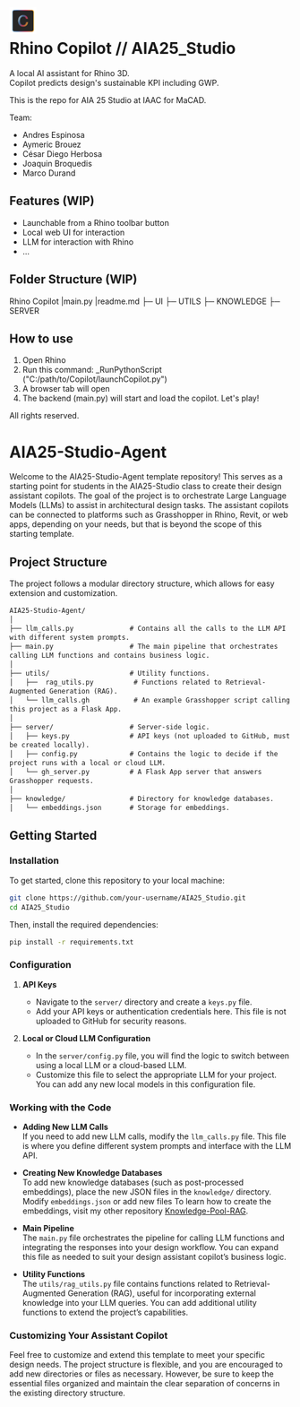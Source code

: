 <img src="ui/assets/copilot_icon_dark.svg" alt="Copilot Logo" width="48"  align="left"/>
<br>

# Rhino Copilot // AIA25_Studio

A local AI assistant for Rhino 3D.  
Copilot predicts design's sustainable KPI including GWP.


This is the repo for AIA 25 Studio at IAAC for MaCAD.

Team:
- Andres Espinosa
- Aymeric Brouez
- César Diego Herbosa
- Joaquin Broquedis
- Marco Durand
  

## Features (WIP)

- Launchable from a Rhino toolbar button
- Local web UI for interaction
- LLM for interaction with Rhino
- ...


## Folder Structure (WIP)
Rhino Copilot
|main.py
|readme.md
├─ UI
├─ UTILS
├─ KNOWLEDGE
├─ SERVER

## How to use
1. Open Rhino
2. Run this command:
_RunPythonScript ("C:/path/to/Copilot/launchCopilot.py")
3. A browser tab will open
4. The backend (main.py) will start and load the copilot. Let's play!



All rights reserved.













# AIA25-Studio-Agent

Welcome to the AIA25-Studio-Agent template repository! This serves as a starting point for students in the AIA25-Studio class to create their design assistant copilots. The goal of the project is to orchestrate Large Language Models (LLMs) to assist in architectural design tasks. The assistant copilots can be connected to platforms such as Grasshopper in Rhino, Revit, or web apps, depending on your needs, but that is beyond the scope of this starting template.

## Project Structure

The project follows a modular directory structure, which allows for easy extension and customization.

```
AIA25-Studio-Agent/
│
├── llm_calls.py              # Contains all the calls to the LLM API with different system prompts.
├── main.py                   # The main pipeline that orchestrates calling LLM functions and contains business logic.
│
├── utils/                    # Utility functions.
│   ├──  rag_utils.py          # Functions related to Retrieval-Augmented Generation (RAG).
│   └── llm_calls.gh           # An example Grasshopper script calling this project as a Flask App.
│
├── server/                   # Server-side logic.
│   ├── keys.py               # API keys (not uploaded to GitHub, must be created locally).
│   ├── config.py             # Contains the logic to decide if the project runs with a local or cloud LLM.
│   └── gh_server.py          # A Flask App server that answers Grasshopper requests.
│
├── knowledge/                # Directory for knowledge databases.
│   └── embeddings.json       # Storage for embeddings.
```

## Getting Started

### Installation

To get started, clone this repository to your local machine:

```bash
git clone https://github.com/your-username/AIA25_Studio.git
cd AIA25_Studio
```

Then, install the required dependencies:

```bash
pip install -r requirements.txt
```

### Configuration

1. **API Keys**  
   - Navigate to the `server/` directory and create a `keys.py` file.  
   - Add your API keys or authentication credentials here. This file is not uploaded to GitHub for security reasons.

2. **Local or Cloud LLM Configuration**  
   - In the `server/config.py` file, you will find the logic to switch between using a local LLM or a cloud-based LLM.  
   - Customize this file to select the appropriate LLM for your project. You can add any new local models in this configuration file.

### Working with the Code

- **Adding New LLM Calls**  
  If you need to add new LLM calls, modify the `llm_calls.py` file. This file is where you define different system prompts and interface with the LLM API.

- **Creating New Knowledge Databases**  
  To add new knowledge databases (such as post-processed embeddings), place the new JSON files in the `knowledge/` directory. Modify `embeddings.json` or add new files To learn how to create the embeddings, visit my other repository [Knowledge-Pool-RAG](https://github.com/jomiguelcarv/LLM-Knowledge-Pool-RAG).

- **Main Pipeline**  
  The `main.py` file orchestrates the pipeline for calling LLM functions and integrating the responses into your design workflow. You can expand this file as needed to suit your design assistant copilot’s business logic.

- **Utility Functions**  
  The `utils/rag_utils.py` file contains functions related to Retrieval-Augmented Generation (RAG), useful for incorporating external knowledge into your LLM queries. You can add additional utility functions to extend the project’s capabilities.

### Customizing Your Assistant Copilot

Feel free to customize and extend this template to meet your specific design needs. The project structure is flexible, and you are encouraged to add new directories or files as necessary. However, be sure to keep the essential files organized and maintain the clear separation of concerns in the existing directory structure.
